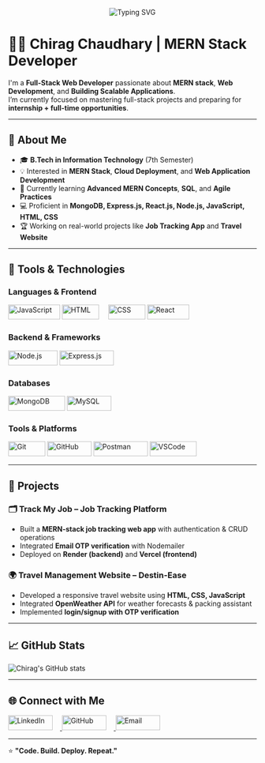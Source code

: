 <p align="center">
  <img src="https://readme-typing-svg.demolab.com?font=Fira+Code&size=24&duration=2000&pause=1000&color=5F9EA0&center=true&vCenter=true&multiline=true&width=500&height=50&lines=Welcome+to+my+Github+Profile!!" alt="Typing SVG" />
</p>

# 👨‍💻 Chirag Chaudhary | MERN Stack Developer  

I'm a **Full-Stack Web Developer** passionate about **MERN stack**, **Web Development**, and **Building Scalable Applications**.  
I’m currently focused on mastering full-stack projects and preparing for **internship + full-time opportunities**.  

---

## 🚀 About Me  

- 🎓 **B.Tech in Information Technology** (7th Semester)  
- 💡 Interested in **MERN Stack**, **Cloud Deployment**, and **Web Application Development**  
- 🌱 Currently learning **Advanced MERN Concepts**, **SQL**, and **Agile Practices**  
- 💻 Proficient in **MongoDB, Express.js, React.js, Node.js, JavaScript, HTML, CSS**  
- 🏆 Working on real-world projects like **Job Tracking App** and **Travel Website**  

---

## 🔧 Tools & Technologies  

### **Languages & Frontend**  
<p align="left">
  <img src="https://img.shields.io/badge/JavaScript-F7DF1E?style=flat&logo=javascript&logoColor=black" alt="JavaScript" width="105" height="30" />
  <img src="https://img.shields.io/badge/HTML5-E34F26?style=flat&logo=html5&logoColor=white" alt="HTML" width="75" height="30" style="margin-right: 15px;" />
  <img src="https://img.shields.io/badge/CSS3-1572B6?style=flat&logo=css3&logoColor=white" alt="CSS" width="75" height="30" />
  <img src="https://img.shields.io/badge/React-61DAFB?style=flat&logo=react&logoColor=black" alt="React" width="85" height="30" />
</p>

### **Backend & Frameworks**  
<p align="left">
  <img src="https://img.shields.io/badge/Node.js-339933?style=flat&logo=node.js&logoColor=white" alt="Node.js" width="100" height="30" />
  <img src="https://img.shields.io/badge/Express.js-000000?style=flat&logo=express&logoColor=white" alt="Express.js" width="110" height="30" />
</p>

### **Databases**  
<p align="left">
  <img src="https://img.shields.io/badge/MongoDB-47A248?style=flat&logo=mongodb&logoColor=white" alt="MongoDB" width="115" height="30" />
  <img src="https://img.shields.io/badge/MySQL-4479A1?style=flat&logo=mysql&logoColor=white" alt="MySQL" width="90" height="30" />
</p>

### **Tools & Platforms**  
<p align="left">
  <img src="https://img.shields.io/badge/Git-F05032?style=flat&logo=git&logoColor=white" alt="Git" width="75" height="30" />
  <img src="https://img.shields.io/badge/GitHub-181717?style=flat&logo=github&logoColor=white" alt="GitHub" width="90" height="30" />
  <img src="https://img.shields.io/badge/Postman-FF6C37?style=flat&logo=postman&logoColor=white" alt="Postman" width="110" height="30" />
  <img src="https://img.shields.io/badge/VSCode-007ACC?style=flat&logo=visual-studio-code&logoColor=white" alt="VSCode" width="95" height="30" />
</p>

---

## 📂 Projects  

### 🗂 **Track My Job – Job Tracking Platform**  
- Built a **MERN-stack job tracking web app** with authentication & CRUD operations  
- Integrated **Email OTP verification** with Nodemailer  
- Deployed on **Render (backend)** and **Vercel (frontend)**  

### 🌍 **Travel Management Website – Destin-Ease**  
- Developed a responsive travel website using **HTML, CSS, JavaScript**  
- Integrated **OpenWeather API** for weather forecasts & packing assistant  
- Implemented **login/signup with OTP verification**  

---

## 📈 GitHub Stats  
![Chirag's GitHub stats](https://github-readme-stats.vercel.app/api?username=ChiragChaudhary01&show_icons=true&theme=tokyonight)  

---

## 🌐 Connect with Me  
<p align="left">
  <a href="https://www.linkedin.com/in/your-linkedin">
    <img src="https://img.shields.io/badge/LinkedIn-0A66C2?style=flat&logo=linkedin&logoColor=white" alt="LinkedIn" width="90" height="30" style="margin-right: 15px;" />
  </a>
  <a href="https://github.com/ChiragChaudhary01">
    <img src="https://img.shields.io/badge/GitHub-181717?style=flat&logo=github&logoColor=white" alt="GitHub" width="90" height="30" style="margin-right: 15px;" />
  </a>
  <a href="mailto:chiragchaudhary2244@gmail.com">
    <img src="https://img.shields.io/badge/Email-D14836?style=flat&logo=gmail&logoColor=white" alt="Email" width="90" height="30" />
  </a>
</p>

---

⭐️ **"Code. Build. Deploy. Repeat."**  
